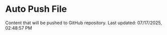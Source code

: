 # Auto Push File

Content that will be pushed to GitHub repository.
Last updated: 07/17/2025, 02:48:57 PM
